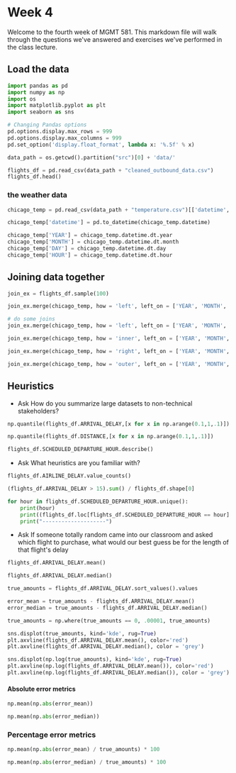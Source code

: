 # Week 4

Welcome to the fourth week of MGMT 581. This markdown file will walk through the questions we've answered and exercises we've performed in the class lecture.

## Load the data
```python
import pandas as pd
import numpy as np
import os
import matplotlib.pyplot as plt
import seaborn as sns

# Changing Pandas options
pd.options.display.max_rows = 999
pd.options.display.max_columns = 999
pd.set_option('display.float_format', lambda x: '%.5f' % x)
```

```python
data_path = os.getcwd().partition("src")[0] + 'data/'
```

```python
flights_df = pd.read_csv(data_path + "cleaned_outbound_data.csv")
flights_df.head()
```

### the weather data

```python
chicago_temp = pd.read_csv(data_path + "temperature.csv")[['datetime','Chicago']]
```

```python
chicago_temp['datetime'] = pd.to_datetime(chicago_temp.datetime)
```

```python
chicago_temp['YEAR'] = chicago_temp.datetime.dt.year
chicago_temp['MONTH'] = chicago_temp.datetime.dt.month
chicago_temp['DAY'] = chicago_temp.datetime.dt.day
chicago_temp['HOUR'] = chicago_temp.datetime.dt.hour
```

## Joining data together


```python
join_ex = flights_df.sample(100)
```

```python
join_ex.merge(chicago_temp, how = 'left', left_on = ['YEAR', 'MONTH', 'DAY'], right_on = ['YEAR', 'MONTH', 'DAY'])
```

```python
# do some joins
join_ex.merge(chicago_temp, how = 'left', left_on = ['YEAR', 'MONTH', 'DAY', 'SCHEDULED_DEPARTURE_HOUR'], right_on = ['YEAR', 'MONTH', 'DAY', 'HOUR'])
```

```python
join_ex.merge(chicago_temp, how = 'inner', left_on = ['YEAR', 'MONTH', 'DAY', 'SCHEDULED_DEPARTURE_HOUR'], right_on = ['YEAR', 'MONTH', 'DAY', 'HOUR'])
```

```python
join_ex.merge(chicago_temp, how = 'right', left_on = ['YEAR', 'MONTH', 'DAY', 'SCHEDULED_DEPARTURE_HOUR'], right_on = ['YEAR', 'MONTH', 'DAY', 'HOUR'])
```

```python
join_ex.merge(chicago_temp, how = 'outer', left_on = ['YEAR', 'MONTH', 'DAY', 'SCHEDULED_DEPARTURE_HOUR'], right_on = ['YEAR', 'MONTH', 'DAY', 'HOUR'])
```

## Heuristics

- Ask How do you summarize large datasets to non-technical stakeholders?

```python
np.quantile(flights_df.ARRIVAL_DELAY,[x for x in np.arange(0.1,1,.1)])
```

```python
np.quantile(flights_df.DISTANCE,[x for x in np.arange(0.1,1,.1)])
```

```python
flights_df.SCHEDULED_DEPARTURE_HOUR.describe()
```

- Ask What heuristics are you familiar with?

```python
flights_df.AIRLINE_DELAY.value_counts()
```

```python
(flights_df.ARRIVAL_DELAY > 15).sum() / flights_df.shape[0]
```

```python
for hour in flights_df.SCHEDULED_DEPARTURE_HOUR.unique():
    print(hour)
    print((flights_df.loc[flights_df.SCHEDULED_DEPARTURE_HOUR == hour].ARRIVAL_DELAY > 15).sum() / flights_df.loc[flights_df.SCHEDULED_DEPARTURE_HOUR == hour].shape[0])
    print("--------------------")
```

- Ask If someone totally random came into our classroom and asked which flight to purchase, what would our best guess be for the length of that flight's delay

```python
flights_df.ARRIVAL_DELAY.mean()
```

```python
flights_df.ARRIVAL_DELAY.median()
```

```python
true_amounts = flights_df.ARRIVAL_DELAY.sort_values().values
```

```python
error_mean = true_amounts - flights_df.ARRIVAL_DELAY.mean()
error_median = true_amounts - flights_df.ARRIVAL_DELAY.median()
```

```python
true_amounts = np.where(true_amounts == 0, .00001, true_amounts)
```

```python
sns.displot(true_amounts, kind='kde', rug=True)
plt.axvline(flights_df.ARRIVAL_DELAY.mean(), color='red')
plt.axvline(flights_df.ARRIVAL_DELAY.median(), color = 'grey')
```

```python
sns.displot(np.log(true_amounts), kind='kde', rug=True)
plt.axvline(np.log(flights_df.ARRIVAL_DELAY.mean()), color='red')
plt.axvline(np.log(flights_df.ARRIVAL_DELAY.median()), color = 'grey')
```

#### Absolute error metrics

```python
np.mean(np.abs(error_mean))
```

```python
np.mean(np.abs(error_median))
```

### Percentage error metrics

```python
np.mean(np.abs(error_mean) / true_amounts) * 100
```

```python
np.mean(np.abs(error_median) / true_amounts) * 100
```

```python

```
